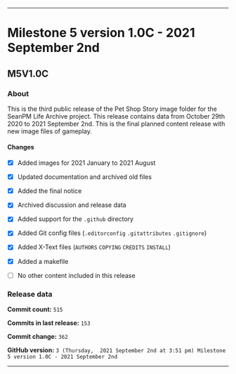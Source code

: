 ***

# Milestone 5 version 1.0C - 2021 September 2nd

## M5V1.0C

### About

This is the third public release of the Pet Shop Story image folder for the SeanPM Life Archive project. This release contains data from October 29th 2020 to 2021 September 2nd. This is the final planned content release with new image files of gameplay.

#### Changes
 
- [x]  Added images for 2021 January to 2021 August

- [x] Updated documentation and archived old files

- [x] Added the final notice

- [x] Archived discussion and release data

- [x] Added support for the `.github` directory

- [x] Added Git config files (`.editorconfig` `.gitattributes` `.gitignore`)

- [x] Added X-Text files (`AUTHORS` `COPYING` `CREDITS` `INSTALL`)

- [x] Added a makefile

- [ ] No other content included in this release

<!-- 
Changes in this release:

> * Deleted 22 `IGNORE.md` files

> * Documentation updates, adding release notes for v1

> * No other changes in this release
!-->

### Release data

**Commit count:** `515`

**Commits in last release:** `153`

**Commit change:** `362`

**GitHub version:** `3 (Thursday,  2021 September 2nd at 3:51 pm) Milestone 5 version 1.0C - 2021 September 2nd`

***
